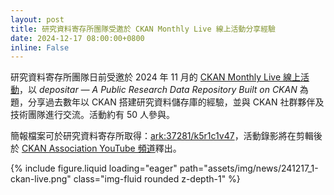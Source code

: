 ```yaml
---
layout: post
title: 研究資料寄存所團隊受邀於 CKAN Monthly Live 線上活動分享經驗
date: 2024-12-17 08:00:00+0800
inline: False
---
```


研究資料寄存所團隊日前受邀於 2024 年 11 月的 [CKAN Monthly Live 線上活動](https://ckan.org/events/depositar-public-research-data-repository-built-on-ckan)，以 *depositar — A Public Research Data Repository Built on CKAN* 為題，分享過去數年以 CKAN 搭建研究資料儲存庫的經驗，並與 CKAN 社群夥伴及技術團隊進行交流。活動約有 50 人參與。

簡報檔案可於研究資料寄存所取得：[ark:37281/k5r1c1v47](https://pid.depositar.io/ark:37281/k5r1c1v47)，活動錄影將在剪輯後於 [CKAN Association YouTube 頻道](https://www.youtube.com/@ckanassociation6525)釋出。

<div class="row mt-3">
    <div class="col-sm mt-3 mt-md-0">
        {% include figure.liquid loading="eager" path="assets/img/news/241217_1-ckan-live.png" class="img-fluid rounded z-depth-1" %}
    </div>
</div>
